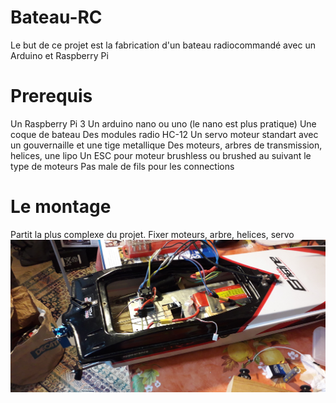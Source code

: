 # Bateau-RC
Le but de ce projet est la fabrication d'un bateau radiocommandé avec un Arduino et Raspberry Pi

# Prerequis
Un Raspberry Pi 3
Un arduino nano ou uno (le nano est plus pratique)
Une coque de bateau
Des modules radio HC-12
Un servo moteur standart avec un gouvernaille et une tige metallique
Des moteurs, arbres de transmission, helices, une lipo
Un ESC pour moteur brushless ou brushed au suivant le type de moteurs
Pas male de fils pour les connections

# Le montage
Partit la plus complexe du projet.
Fixer moteurs, arbre, helices, servo
![bateau](https://github.com/Arnaud-Della/Bateau-RC/blob/master/Images/20190306_182206.jpg)
      
